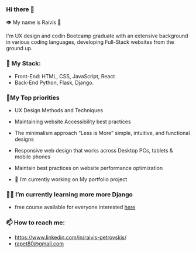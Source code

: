 ### Hi there 👋
:eye: My name is Raivis 🧔

I'm UX design and codin Bootcamp graduate with an extensive background in various coding languages, developing Full-Stack websites from the ground up. 
### :abacus: My Stack: 
- Front-End: HTML, CSS, JavaScript, React 
- Back-End Python, Flask, Django.

### 📝My Top priorities
  - UX Design Methods and Techniques
  - Maintaining website Accessibility best practices 
  - The minimalism approach “Less is More” simple, intuitive, and functional designs
  - Responsive web design that works across Desktop PCs, tablets & mobile phones
  - Maintain best practices on website performance optimization

- 🔭 I’m currently working on My portfolio project
### 🧑‍🎓 I’m currently learning more more Django 
  - free course available for everyone interested [here](https://www.dj4e.com/)
### 📫 How to reach me:
   - https://www.linkedin.com/in/raivis-petrovskis/
   - rapet80@gmail.com


